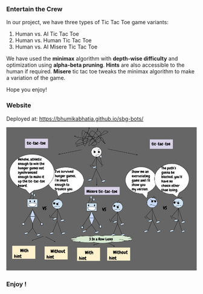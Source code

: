 ### Entertain the Crew ###

In our project, we have three types of Tic Tac Toe game variants:
1. Human vs. AI Tic Tac Toe 
2. Human vs. Human Tic Tac Toe
3. Human vs. AI Misere Tic Tac Toe

We have used the **minimax** algorithm with **depth-wise difficulty** and optimization using **alpha-beta pruning**. 
**Hints** are also accessible to the human if required.
**Misere** tic tac toe tweaks the minimax algorithm to make a variation of the game. 

Hope you enjoy!

### Website ###
Deployed at: https://bhumikabhatia.github.io/sbg-bots/

![Flowchart](/images/flowchartnew.jpg)
### Enjoy ! ###

